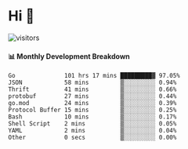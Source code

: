 # Hi 👋
 
![visitors](https://visitor-badge.glitch.me/badge?page_id=sorcererxw.sorcererx)

#### 📊 Monthly Development Breakdown

<!--START_SECTION:waka-->
```text
Go              101 hrs 17 mins █████████▓ 97.05%
JSON            58 mins         ▒░░░░░░░░░ 0.94%
Thrift          41 mins         ▒░░░░░░░░░ 0.66%
protobuf        27 mins         ▒░░░░░░░░░ 0.44%
go.mod          24 mins         ▒░░░░░░░░░ 0.39%
Protocol Buffer 15 mins         ▒░░░░░░░░░ 0.25%
Bash            10 mins         ▒░░░░░░░░░ 0.17%
Shell Script    2 mins          ▒░░░░░░░░░ 0.05%
YAML            2 mins          ▒░░░░░░░░░ 0.04%
Other           0 secs          ▒░░░░░░░░░ 0.00%
```
<!--END_SECTION:waka-->

